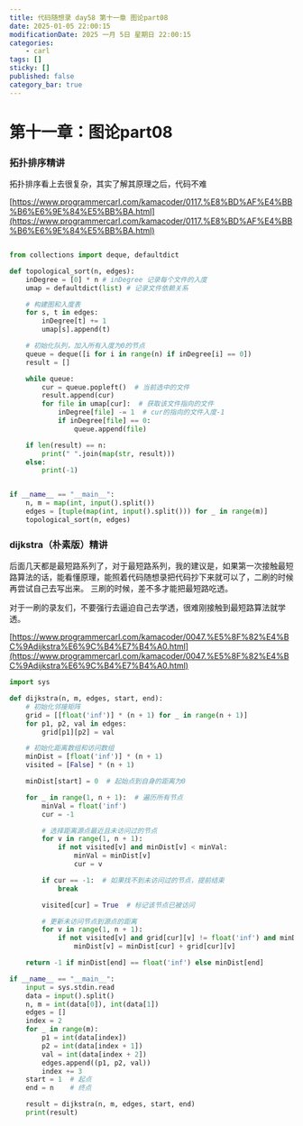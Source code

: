 ```yaml
---
title: 代码随想录 day58 第十一章 图论part08
date: 2025-01-05 22:00:15
modificationDate: 2025 一月 5日 星期日 22:00:15
categories: 
	- carl
tags: []
sticky: []
published: false
category_bar: true
---
```


# 第十一章：图论part08

### 拓扑排序精讲

拓扑排序看上去很复杂，其实了解其原理之后，代码不难

[https://www.programmercarl.com/kamacoder/0117.%E8%BD%AF%E4%BB%B6%E6%9E%84%E5%BB%BA.html](https://www.programmercarl.com/kamacoder/0117.%E8%BD%AF%E4%BB%B6%E6%9E%84%E5%BB%BA.html)


```python

from collections import deque, defaultdict

def topological_sort(n, edges):
    inDegree = [0] * n # inDegree 记录每个文件的入度
    umap = defaultdict(list) # 记录文件依赖关系

    # 构建图和入度表
    for s, t in edges:
        inDegree[t] += 1
        umap[s].append(t)

    # 初始化队列，加入所有入度为0的节点
    queue = deque([i for i in range(n) if inDegree[i] == 0])
    result = []

    while queue:
        cur = queue.popleft()  # 当前选中的文件
        result.append(cur)
        for file in umap[cur]:  # 获取该文件指向的文件
            inDegree[file] -= 1  # cur的指向的文件入度-1
            if inDegree[file] == 0:
                queue.append(file)

    if len(result) == n:
        print(" ".join(map(str, result)))
    else:
        print(-1)


if __name__ == "__main__":
    n, m = map(int, input().split())
    edges = [tuple(map(int, input().split())) for _ in range(m)]
    topological_sort(n, edges)

```


### dijkstra（朴素版）精讲

后面几天都是最短路系列了，对于最短路系列，我的建议是，如果第一次接触最短路算法的话，能看懂原理，能照着代码随想录把代码抄下来就可以了，二刷的时候 再尝试自己去写出来。 三刷的时候，差不多才能把最短路吃透。

对于一刷的录友们，不要强行去逼迫自己去学透，很难刚接触到最短路算法就学透。

[https://www.programmercarl.com/kamacoder/0047.%E5%8F%82%E4%BC%9Adijkstra%E6%9C%B4%E7%B4%A0.html](https://www.programmercarl.com/kamacoder/0047.%E5%8F%82%E4%BC%9Adijkstra%E6%9C%B4%E7%B4%A0.html)



```python 
import sys

def dijkstra(n, m, edges, start, end):
    # 初始化邻接矩阵
    grid = [[float('inf')] * (n + 1) for _ in range(n + 1)]
    for p1, p2, val in edges:
        grid[p1][p2] = val

    # 初始化距离数组和访问数组
    minDist = [float('inf')] * (n + 1)
    visited = [False] * (n + 1)

    minDist[start] = 0  # 起始点到自身的距离为0

    for _ in range(1, n + 1):  # 遍历所有节点
        minVal = float('inf')
        cur = -1

        # 选择距离源点最近且未访问过的节点
        for v in range(1, n + 1):
            if not visited[v] and minDist[v] < minVal:
                minVal = minDist[v]
                cur = v

        if cur == -1:  # 如果找不到未访问过的节点，提前结束
            break

        visited[cur] = True  # 标记该节点已被访问

        # 更新未访问节点到源点的距离
        for v in range(1, n + 1):
            if not visited[v] and grid[cur][v] != float('inf') and minDist[cur] + grid[cur][v] < minDist[v]:
                minDist[v] = minDist[cur] + grid[cur][v]

    return -1 if minDist[end] == float('inf') else minDist[end]

if __name__ == "__main__":
    input = sys.stdin.read
    data = input().split()
    n, m = int(data[0]), int(data[1])
    edges = []
    index = 2
    for _ in range(m):
        p1 = int(data[index])
        p2 = int(data[index + 1])
        val = int(data[index + 2])
        edges.append((p1, p2, val))
        index += 3
    start = 1  # 起点
    end = n    # 终点

    result = dijkstra(n, m, edges, start, end)
    print(result)


```
